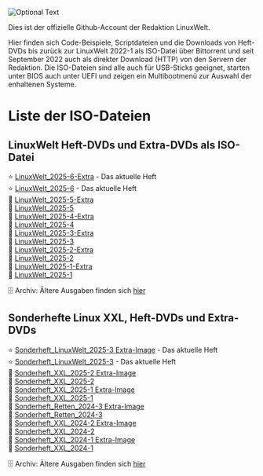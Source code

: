 ![Optional Text](../main/docs/images/LinuxWelt.svg)

Dies ist der offizielle Github-Account der Redaktion LinuxWelt.

Hier finden sich Code-Beispiele, Scriptdateien und die Downloads von Heft-DVDs bis zurück zur LinuxWelt 2022-1 als ISO-Datei über Bittorrent und seit September 2022 auch als direkter Download (HTTP) von den Servern der Redaktion. Die ISO-Dateien sind alle auch für USB-Sticks geeignet, starten unter BIOS auch unter UEFI und zeigen ein Multibootmenü zur Auswahl der enhaltenen Systeme.

# Liste der ISO-Dateien 

## LinuxWelt Heft-DVDs und Extra-DVDs als ISO-Datei
  ⭐ [LinuxWelt_2025-6-Extra](https://github.com/LinuxWelt/LinuxWelt/tree/main/torrents/LinuxWelt_2025-6-Extra) - Das aktuelle Heft  
  ⭐ [LinuxWelt_2025-6](https://github.com/LinuxWelt/LinuxWelt/tree/main/torrents/LinuxWelt_2025-6) - Das aktuelle Heft   
  💽 [LinuxWelt_2025-5-Extra](https://github.com/LinuxWelt/LinuxWelt/tree/main/torrents/LinuxWelt_2025-5-Extra)    
  💽 [LinuxWelt_2025-5](https://github.com/LinuxWelt/LinuxWelt/tree/main/torrents/LinuxWelt_2025-5)  
  💽 [LinuxWelt_2025-4-Extra](https://github.com/LinuxWelt/LinuxWelt/tree/main/torrents/LinuxWelt_2025-4-Extra)  
  💽 [LinuxWelt_2025-4](https://github.com/LinuxWelt/LinuxWelt/tree/main/torrents/LinuxWelt_2025-4)  
  💽 [LinuxWelt_2025-3-Extra](https://github.com/LinuxWelt/LinuxWelt/tree/main/torrents/LinuxWelt_2025-3-Extra)   
  💽 [LinuxWelt_2025-3](https://github.com/LinuxWelt/LinuxWelt/tree/main/torrents/LinuxWelt_2025-3)   
  💽 [LinuxWelt_2025-2-Extra](https://github.com/LinuxWelt/LinuxWelt/tree/main/torrents/LinuxWelt_2025-2-Extra)  
  💽 [LinuxWelt_2025-2](https://github.com/LinuxWelt/LinuxWelt/tree/main/torrents/LinuxWelt_2025-2)  
  💽 [LinuxWelt_2025-1-Extra](https://github.com/LinuxWelt/LinuxWelt/tree/main/torrents/LinuxWelt_2025-1-Extra)   
  💽 [LinuxWelt_2025-1](https://github.com/LinuxWelt/LinuxWelt/tree/main/torrents/LinuxWelt_2025-1)  

  🗄️ Archiv: Ältere Ausgaben finden sich [hier](https://github.com/LinuxWelt/Heft-Archiv/blob/main/README.md)   

## Sonderhefte Linux XXL, Heft-DVDs und Extra-DVDs

<!-- Nur Sonderhefte ab hier -->

  ⭐ [Sonderheft_LinuxWelt_2025-3 Extra-Image](https://github.com/LinuxWelt/LinuxWelt/tree/main/torrents/LinuxWelt_SH_Extra_2025-3) - Das aktuelle Heft    
  ⭐ [Sonderheft_LinuxWelt_2025-3](https://github.com/LinuxWelt/LinuxWelt/tree/main/torrents/LinuxWelt_SH_2025-3) - Das aktuelle Heft  
  💽 [Sonderheft_XXL_2025-2 Extra-Image](https://github.com/LinuxWelt/LinuxWelt/tree/main/torrents/LinuxWelt_XXL_2025-2-Extra)  
  💽 [Sonderheft_XXL_2025-2](https://github.com/LinuxWelt/LinuxWelt/tree/main/torrents/LinuxWelt_XXL_2025-2)  
  💽 [Sonderheft_XXL_2025-1 Extra-Image](https://github.com/LinuxWelt/LinuxWelt/tree/main/torrents/LinuxWelt_XXL_2025-1-Extra)  
  💽 [Sonderheft_XXL_2025-1](https://github.com/LinuxWelt/LinuxWelt/tree/main/torrents/LinuxWelt_XXL_2025-1)    
  💽 [Sonderheft_Retten_2024-3 Extra-Image](https://github.com/LinuxWelt/LinuxWelt/tree/main/torrents/Sonderheft_2024-3-Extra)  
  💽 [Sonderheft_Retten_2024-3](https://github.com/LinuxWelt/LinuxWelt/tree/main/torrents/Sonderheft_2024-3)    
  💽 [Sonderheft_XXL_2024-2 Extra-Image](https://github.com/LinuxWelt/LinuxWelt/tree/main/torrents/LinuxWelt_XXL_2024-2-Extra)  
  💽 [Sonderheft_XXL_2024-2](https://github.com/LinuxWelt/LinuxWelt/tree/main/torrents/LinuxWelt_XXL_2024-2)  
  💽 [Sonderheft_XXL_2024-1 Extra-Image](https://github.com/LinuxWelt/LinuxWelt/tree/main/torrents/LinuxWelt_XXL_2024-1-Extra)  
  💽 [Sonderheft_XXL_2024-1](https://github.com/LinuxWelt/LinuxWelt/tree/main/torrents/LinuxWelt_XXL_2024-1)  

  🗄️ Archiv: Ältere Ausgaben finden sich [hier](https://github.com/LinuxWelt/Heft-Archiv/blob/main/README.md)  
  
